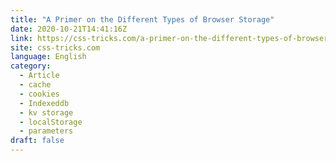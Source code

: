 ```yaml
---
title: "A Primer on the Different Types of Browser Storage"
date: 2020-10-21T14:41:16Z
link: https://css-tricks.com/a-primer-on-the-different-types-of-browser-storage/?utm_medium=RSS&utm_source=news.12bit.vn
site: css-tricks.com
language: English
category:
  - Article
  - cache
  - cookies
  - Indexeddb
  - kv storage
  - localStorage
  - parameters
draft: false
---
```

